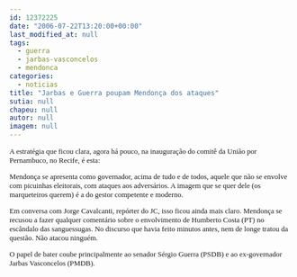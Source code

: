 ```yaml
---
id: 12372225
date: "2006-07-22T13:20:00+00:00"
last_modified_at: null
tags:
  - guerra
  - jarbas-vasconcelos
  - mendonca
categories:
  - noticias
title: "Jarbas e Guerra poupam Mendonça dos ataques"
sutia: null
chapeu: null
autor: null
imagem: null
---
```

<p><FONT size=2></p>
<p><P><FONT face=Verdana>A estratégia que ficou clara, agora há pouco, na inauguração do comitê da União por Pernambuco, no Recife, é esta:</FONT></P></p>
<p><P><FONT face=Verdana>Mendonça se apresenta como governador, acima de tudo e de todos, aquele que não se envolve com picuinhas eleitorais, com ataques aos adversários. A imagem que se quer dele (os marqueteiros querem) é a do gestor competente e moderno.</FONT></P></p>
<p><P><FONT face=Verdana>Em conversa com Jorge Cavalcanti, repórter do JC, isso ficou ainda mais claro. Mendonça se recusou a fazer qualquer comentário sobre o envolvimento de Humberto Costa (PT) no escândalo das sanguessugas. No discurso que havia feito minutos antes, nem de longe tratou da questão. Não atacou ninguém.</FONT></P></p>
<p><P><FONT face=Verdana>O papel de bater coube principalmente ao senador Sérgio Guerra (PSDB) e ao ex-governador Jarbas Vasconcelos (PMDB).</FONT></P></FONT> </p>
